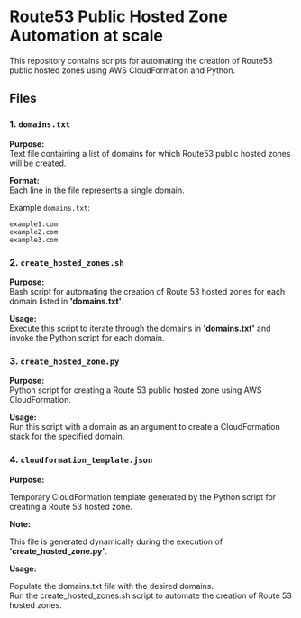 # Route53 Public Hosted Zone Automation at scale

This repository contains scripts for automating the creation of Route53 public hosted zones using AWS CloudFormation and Python.

## Files

### 1. `domains.txt`

**Purpose:**  
Text file containing a list of domains for which Route53 public hosted zones will be created.  

**Format:**  
Each line in the file represents a single domain.

Example `domains.txt`:
```plaintext
example1.com
example2.com
example3.com
```

### 2. `create_hosted_zones.sh`

**Purpose:**  
Bash script for automating the creation of Route 53 hosted zones for each domain listed in **'domains.txt'**.

**Usage:**  
Execute this script to iterate through the domains in **'domains.txt'** and invoke the Python script for each domain.

### 3. `create_hosted_zone.py`

**Purpose:**  
Python script for creating a Route 53 public hosted zone using AWS CloudFormation.

**Usage:**  
Run this script with a domain as an argument to create a CloudFormation stack for the specified domain.

### 4. `cloudformation_template.json`

**Purpose:**

Temporary CloudFormation template generated by the Python script for creating a Route 53 hosted zone.  

**Note:**

This file is generated dynamically during the execution of **'create_hosted_zone.py'**.  

**Usage:** 

Populate the domains.txt file with the desired domains.  
Run the create_hosted_zones.sh script to automate the creation of Route 53 hosted zones.
